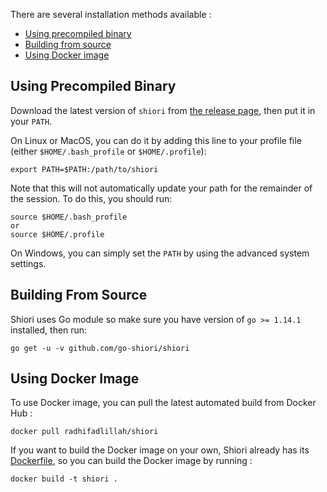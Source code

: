 There are several installation methods available :

- [Using precompiled binary](#using-precompiled-binary)
- [Building from source](#building-from-source)
- [Using Docker image](#using-docker-image)

## Using Precompiled Binary

Download the latest version of `shiori` from [the release page](https://github.com/RadhiFadlillah/shiori/releases/latest), then put it in your `PATH`. 

On Linux or MacOS, you can do it by adding this line to your profile file (either `$HOME/.bash_profile` or `$HOME/.profile`):

```
export PATH=$PATH:/path/to/shiori
```

Note that this will not automatically update your path for the remainder of the session. To do this, you should run:

```
source $HOME/.bash_profile
or
source $HOME/.profile
```

On Windows, you can simply set the `PATH` by using the advanced system settings.

## Building From Source

Shiori uses Go module so make sure you have version of `go >= 1.14.1` installed, then run:

```
go get -u -v github.com/go-shiori/shiori
```

## Using Docker Image

To use Docker image, you can pull the latest automated build from Docker Hub :

```
docker pull radhifadlillah/shiori
```

If you want to build the Docker image on your own, Shiori already has its [Dockerfile](https://github.com/RadhiFadlillah/shiori/blob/master/Dockerfile), so you can build the Docker image by running :

```
docker build -t shiori .
```